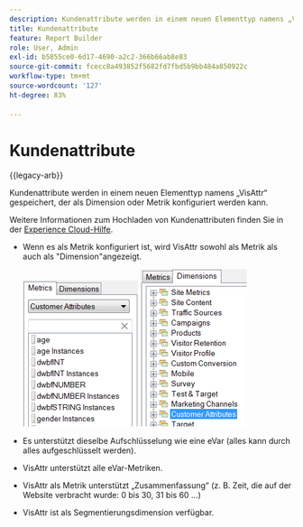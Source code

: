 ```yaml
---
description: Kundenattribute werden in einem neuen Elementtyp namens „VisAttr“ gespeichert, der als Dimension oder Metrik konfiguriert werden kann.
title: Kundenattribute
feature: Report Builder
role: User, Admin
exl-id: b5855ce0-6d17-4690-a2c2-366b66ab8e83
source-git-commit: fcecc8a493852f5682fd7fbd5b9bb484a850922c
workflow-type: tm+mt
source-wordcount: '127'
ht-degree: 83%

---
```


# Kundenattribute

{{legacy-arb}}

Kundenattribute werden in einem neuen Elementtyp namens „VisAttr“ gespeichert, der als Dimension oder Metrik konfiguriert werden kann.

Weitere Informationen zum Hochladen von Kundenattributen finden Sie in der [Experience Cloud-Hilfe](https://experienceleague.adobe.com/docs/core-services/interface/customer-attributes/attributes.html?lang=de).

* Wenn es als Metrik konfiguriert ist, wird VisAttr sowohl als Metrik als auch als &quot;Dimension&quot;angezeigt.

  ![Screenshot mit Metrik und Dimension &quot;Kundenattribute&quot;.](assets/ca_metrics.png) ![](assets/ca_dimension.png)

* Es unterstützt dieselbe Aufschlüsselung wie eine eVar (alles kann durch alles aufgeschlüsselt werden).
* VisAttr unterstützt alle eVar-Metriken.
* VisAttr als Metrik unterstützt „Zusammenfassung“ (z. B. Zeit, die auf der Website verbracht wurde: 0 bis 30, 31 bis 60 …)
* VisAttr ist als Segmentierungsdimension verfügbar.
